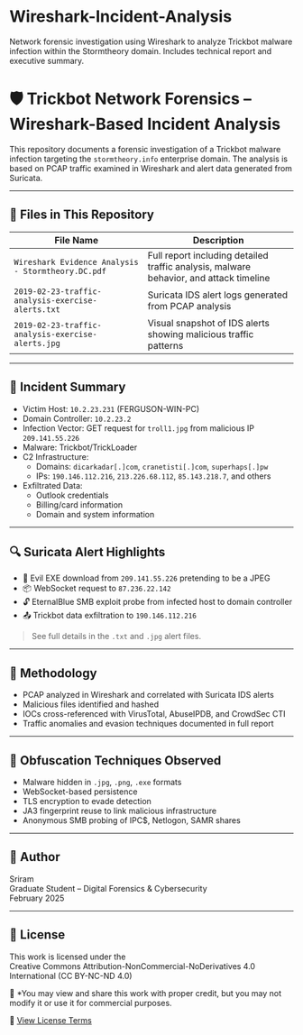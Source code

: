 # Wireshark-Incident-Analysis
Network forensic investigation using Wireshark to analyze Trickbot malware infection within the Stormtheory domain. Includes technical report and executive summary.

# 🛡️ Trickbot Network Forensics – Wireshark-Based Incident Analysis

This repository documents a forensic investigation of a Trickbot malware infection targeting the `stormtheory.info` enterprise domain. The analysis is based on PCAP traffic examined in Wireshark and alert data generated from Suricata.

---

## 📁 Files in This Repository

| File Name                                      | Description                                                   |
|-----------------------------------------------|---------------------------------------------------------------|
| `Wireshark Evidence Analysis - Stormtheory.DC.pdf` | Full report including detailed traffic analysis, malware behavior, and attack timeline |
| `2019-02-23-traffic-analysis-exercise-alerts.txt` | Suricata IDS alert logs generated from PCAP analysis |
| `2019-02-23-traffic-analysis-exercise-alerts.jpg` | Visual snapshot of IDS alerts showing malicious traffic patterns |

---

## 📌 Incident Summary

- Victim Host: `10.2.23.231` (FERGUSON-WIN-PC)
- Domain Controller: `10.2.23.2`
- Infection Vector: GET request for `troll1.jpg` from malicious IP `209.141.55.226`
- Malware: Trickbot/TrickLoader
- C2 Infrastructure:
  - Domains: `dicarkadar[.]com`, `cranetisti[.]com`, `superhaps[.]pw`
  - IPs: `190.146.112.216`, `213.226.68.112`, `85.143.218.7`, and others
- Exfiltrated Data:
  - Outlook credentials
  - Billing/card information
  - Domain and system information

---

## 🔍 Suricata Alert Highlights

- 🚨 Evil EXE download from `209.141.55.226` pretending to be a JPEG
- 📦 WebSocket request to `87.236.22.142`
- 🔓 EternalBlue SMB exploit probe from infected host to domain controller
- 📤 Trickbot data exfiltration to `190.146.112.216`

> See full details in the `.txt` and `.jpg` alert files.

---

## 🔬 Methodology

- PCAP analyzed in Wireshark and correlated with Suricata IDS alerts
- Malicious files identified and hashed
- IOCs cross-referenced with VirusTotal, AbuseIPDB, and CrowdSec CTI
- Traffic anomalies and evasion techniques documented in full report

---

## 🧪 Obfuscation Techniques Observed

- Malware hidden in `.jpg`, `.png`, `.exe` formats
- WebSocket-based persistence
- TLS encryption to evade detection
- JA3 fingerprint reuse to link malicious infrastructure
- Anonymous SMB probing of IPC$, Netlogon, SAMR shares

---

## 👤 Author

Sriram  
Graduate Student – Digital Forensics & Cybersecurity  
February 2025

---

## 📄 License

This work is licensed under the  
Creative Commons Attribution-NonCommercial-NoDerivatives 4.0 International (CC BY-NC-ND 4.0)

📌 *You may view and share this work with proper credit, but you may not modify it or use it for commercial purposes.

🔗 [View License Terms](https://creativecommons.org/licenses/by-nc-nd/4.0/)

